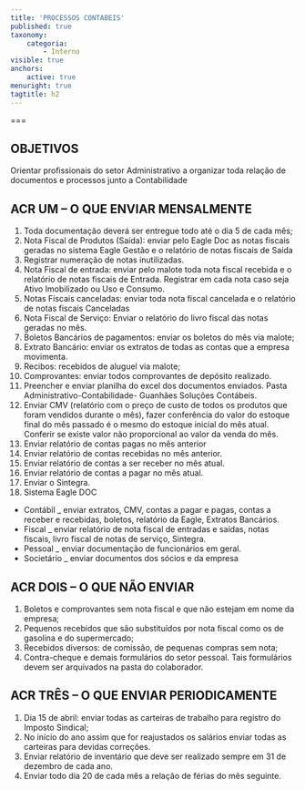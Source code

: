 ```yaml
---
title: 'PROCESSOS CONTABEIS'
published: true
taxonomy:
    categoria:
        - Interno
visible: true
anchors:
    active: true
menuright: true
tagtitle: h2
---
```


===

## OBJETIVOS
Orientar profissionais do setor Administrativo a organizar toda relação de documentos e processos junto a Contabilidade

## ACR UM – O QUE ENVIAR MENSALMENTE
1. Toda documentação deverá ser entregue todo até o dia 5 de cada mês;
1. Nota Fiscal de Produtos (Saída): enviar pelo Eagle Doc as notas fiscais geradas no sistema Eagle Gestão e o relatório de notas fiscais de Saída
1. Registrar numeração de notas inutilizadas.
1. Nota Fiscal de entrada: enviar pelo malote toda nota fiscal recebida e o relatório de notas fiscais de Entrada. Registrar em cada nota caso seja Ativo Imobilizado ou Uso e Consumo.
1. Notas Fiscais canceladas: enviar toda nota fiscal cancelada e o relatório de notas fiscais Canceladas
1. Nota Fiscal de Serviço: Enviar o relatório do livro fiscal das notas geradas no mês. 
1. Boletos Bancários de pagamentos: enviar os boletos do mês via malote;
1. Extrato Bancário: enviar os extratos de todas as contas que a empresa movimenta.
1. Recibos: recebidos de aluguel via malote;
1. Comprovantes: enviar todos comprovantes de depósito realizado.
1. Preencher e enviar planilha do excel dos documentos enviados. Pasta Administrativo-Contabilidade- Guanhães Soluções Contábeis.
1. Enviar CMV (relatório com o preço de custo de todos os produtos que foram vendidos durante o mês), fazer conferência do valor do estoque final do mês passado é o mesmo do estoque inicial do mês atual. Conferir se existe valor não proporcional ao valor da venda do mês.
1. Enviar relatório de contas pagas no mês anterior
1. Enviar relatório de contas recebidas no mês anterior.
1. Enviar relatório de contas a ser receber no mês atual.
1. Enviar relatório de contas a pagar no mês atual.
1. Enviar o Sintegra.
1. Sistema Eagle DOC
- Contábil _ enviar extratos, CMV, contas a pagar e pagas, contas a receber e recebidas, boletos, relatório da Eagle, Extratos Bancários.
- Fiscal _ enviar relatório de nota fiscal de entradas e saídas, notas fiscais, livro fiscal de notas de serviço, Sintegra.
- Pessoal _ enviar documentação de funcionários em geral.
- Societário _ enviar documentos dos sócios e da empresa

## ACR DOIS – O QUE NÃO ENVIAR
1. Boletos e comprovantes sem nota fiscal e que não estejam em nome da empresa;
1. Pequenos recebidos que são substituídos por nota fiscal como os de gasolina e do supermercado;
1. Recebidos diversos: de comissão, de pequenas compras sem nota;
1. Contra-cheque e demais formulários do setor pessoal. Tais formulários devem ser arquivados na pasta do colaborador.

## ACR TRÊS – O QUE ENVIAR PERIODICAMENTE
1. Dia 15 de abril: enviar todas as carteiras de trabalho para registro do Imposto Sindical;
1. No início do ano assim que for reajustados os salários enviar todas as carteiras para devidas correções.
1. Enviar relatório de inventário que deve ser realizado sempre em 31 de dezembro de cada ano.
1. Enviar todo dia 20 de cada mês a relação de férias do mês seguinte.